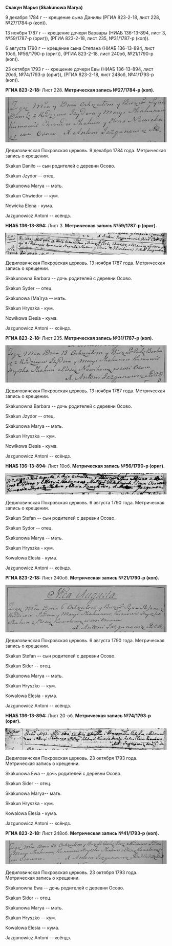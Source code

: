 **Скакун Марья (Skakunowa Marya)**

9 декабря 1784 г -- крещение сына Данилы (РГИА 823-2-18, лист 228,
№27/1784-р (коп)).

13 ноября 1787 г -- крещение дочери Варвары (НИАБ 136-13-894, лист 3,
№59/1787-р (ориг)), (РГИА 823-2-18, лист 235, №31/1787-р (коп)).

6 августа 1790 г -- крещение сына Степана (НИАБ 136-13-894, лист 10об,
№56/1790-р (ориг)), (РГИА 823-2-18, лист 240об, №21/1790-р (коп)).

23 октября 1793 г -- крещение дочери Евы (НИАБ 136-13-894, лист 20об,
№74/1793-р (ориг)), (РГИА 823-2-18, лист 248об, №41/1793-р (коп)).

**РГИА 823-2-18:** Лист 228. **Метрическая запись №27/1784-р (коп).**

![](./media/43f0e2904f75b427cd1ba730c27efda545435ac2.png)

Дедиловичская Покровская церковь. 9 декабря 1784 года. Метрическая
запись о крещении.

Skakun Daniło -- сын родителей с деревни Осово.

Skakun Jzydor -- отец.

Skakunowa Marya -- мать.

Skakun Chwiedor -- кум.

Nowicka Elena - кума.

Jazgunowicz Antoni -- ксёндз.

**НИАБ 136-13-894:** Лист 3. **Метрическая запись №59/1787-р (ориг).**

![](./media/c2f886de4ae509fa8a5780533117aa2c96216aa9.png)

Дедиловичская Покровская церковь. 13 ноября 1787 года. Метрическая
запись о крещении.

Skakunowna Barbara -- дочь родителей с деревни Осово.

Skakun Syder -- отец.

Skakunowa \[Ma\]rya -- мать.

Skakun Hryszka - кум.

Nowikowa Elesia - кума.

Jazgunowicz Antoni -- ксёндз.

**РГИА 823-2-18:** Лист 235. **Метрическая запись №31/1787-р (коп).**

![](./media/571b710c814efa7c467705d81c8a00097babfe4c.png)

Дедиловичская Покровская церковь. 13 ноября 1787 года. Метрическая
запись о крещении.

Skakunowna Barbara -- дочь родителей с деревни Осово.

Skakun Jzydor -- отец.

Skakunowa Marya -- мать.

Skakun Hryszka -- кум.

Nowikowa Elesia - кума.

Jazgunowicz Antoni -- ксёндз.

**НИАБ 136-13-894:** Лист 10об. **Метрическая запись №56/1790-р
(ориг).**

![](./media/6fd731938c23009a681072e8b4e96b393238ad19.png)

Дедиловичская Покровская церковь. 6 августа 1790 года. Метрическая
запись о крещении.

Skakun Stefan -- сын родителей с деревни Осово.

Skakun Sydor -- отец.

Skakunowa Marya -- мать.

Skakun Hryszka - кум.

Kowalowa Elesia - кума.

Jazgunowicz Antoni -- ксёндз.

**РГИА 823-2-18:** Лист 240об. **Метрическая запись №21/1790-р (коп).**

![](./media/1143c501f2685cc79609fb6082685fdc3ac13538.png)

Дедиловичская Покровская церковь. 6 августа 1790 года. Метрическая
запись о крещении.

Skakun Stefan -- сын родителей с деревни Осово.

Skakun Sider -- отец.

Skakunowa Marya -- мать.

Skakun Hryszko -- кум.

Kowalowa Elesia - кума.

Jazgunowicz Antoni -- ксёндз.

**НИАБ 136-13-894:** Лист 20-об. **Метрическая запись №74/1793-р
(ориг).**

![](./media/83f01752aa89a50c9db9f62af4edd1ccffffa7b2.png)

Дедиловичская Покровская церковь. 23 октября 1793 года. Метрическая
запись о крещении.

Skakunowa Ewa -- дочь родителей с деревни Осовo.

Skakun Sider -- отец.

Skakunowa Marya-- мать.

Skakun Hryszka - кум.

Kowalowa Elesia - кума.

Jazgunowicz Antoni -- ксёндз.

**РГИА 823-2-18:** Лист 248об. **Метрическая запись №41/1793-р (коп).**

![](./media/c5ef60bc49aebef3e906b51373a21892a0fda08c.png)

Дедиловичская Покровская церковь. 23 октября 1793 года. Метрическая
запись о крещении.

Skakunowna Ewa -- дочь родителей с деревни Осово.

Skakun Sidor -- отец.

Skakunowa Marya -- мать.

Skakun Hryszko -- кум.

Kowalowa Elesia -- кума.

Jazgunowicz Antoni -- ксёндз.

